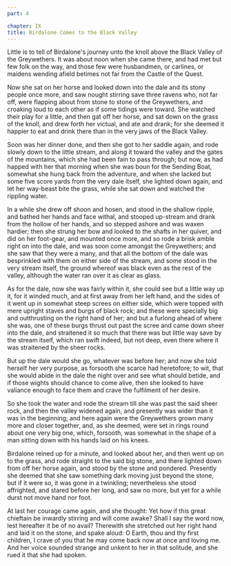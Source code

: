 ```yaml
---
part: 4

chapter: IX
title: Birdalone Comes to the Black Valley
---
```


Little is to tell of Birdalone's journey unto the knoll above the Black Valley of the Greywethers. It was about noon when she came there, and had met but few folk on the way, and those few were husbandmen, or carlines, or maidens wending afield betimes not far from the Castle of the Quest.

Now she sat on her horse and looked down into the dale and its stony people once more, and saw nought stirring save three ravens who, not far off, were flapping about from stone to stone of the Greywethers, and croaking loud to each other as if some tidings were toward. She watched their play for a little, and then gat off her horse, and sat down on the grass of the knoll, and drew forth her victual, and ate and drank; for she deemed it happier to eat and drink there than in the very jaws of the Black Valley.

Soon was her dinner done, and then she got to her saddle again, and rode slowly down to the little stream, and along it toward the valley and the gates of the mountains, which she had been fain to pass through; but now, as had happed with her that morning when she was boun for the Sending Boat, somewhat she hung back from the adventure, and when she lacked but some five score yards from the very dale itself, she lighted down again, and let her way-beast bite the grass, while she sat down and watched the rippling water.

In a while she drew off shoon and hosen, and stood in the shallow ripple, and bathed her hands and face withal, and stooped up-stream and drank from the hollow of her hands, and so stepped ashore and was waxen hardier; then she strung her bow and looked to the shafts in her quiver, and did on her foot-gear, and mounted once more, and so rode a brisk amble right on into the dale, and was soon come amongst the Greywethers; and she saw that they were a many, and that all the bottom of the dale was besprinkled with them on either side of the stream, and some stood in the very stream itself, the ground whereof was black even as the rest of the valley, although the water ran over it as clear as glass.

As for the dale, now she was fairly within it, she could see but a little way up it, for it winded much, and at first away from her left hand, and the sides of it went up in somewhat steep screes on either side, which were topped with mere upright staves and burgs of black rock; and these were specially big and outthrusting on the right hand of her; and but a furlong ahead of where she was, one of these burgs thrust out past the scree and came down sheer into the dale, and straitened it so much that there was but little way save by the stream itself, which ran swift indeed, but not deep, even there where it was straitened by the sheer rocks.

But up the dale would she go, whatever was before her; and now she told herself her very purpose, as forsooth she scarce had heretofore; to wit, that she would abide in the dale the night over and see what should betide, and if those wights should chance to come alive, then she looked to have valiance enough to face them and crave the fulfilment of her desire.

So she took the water and rode the stream till she was past the said sheer rock, and then the valley widened again, and presently was wider than it was in the beginning; and here again were the Greywethers grown many more and closer together, and, as she deemed, were set in rings round about one very big one, which, forsooth, was somewhat in the shape of a man sitting down with his hands laid on his knees.

Birdalone reined up for a minute, and looked about her, and then went up on to the grass, and rode straight to the said big stone, and there lighted down from off her horse again, and stood by the stone and pondered. Presently she deemed that she saw something dark moving just beyond the stone, but if it were so, it was gone in a twinkling; nevertheless she stood affrighted, and stared before her long, and saw no more, but yet for a while durst not move hand nor foot.

At last her courage came again, and she thought: Yet how if this great chieftain be inwardly stirring and will come awake? Shall I say the word now, lest hereafter it be of no avail? Therewith she stretched out her right hand and laid it on the stone, and spake aloud: O Earth, thou and thy first children, I crave of you that he may come back now at once and loving me. And her voice sounded strange and unkent to her in that solitude, and she rued it that she had spoken.
